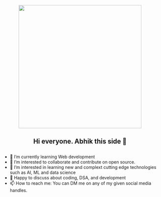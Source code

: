 ##

<div id="header" align="center">
  <img src="https://media.giphy.com/media/f3iwJFOVOwuy7K6FFw/giphy.gif" width="400"/>
  <div align="center"><h2>Hi everyone. Abhik this side 👋<h2></div>
</div>


<!--
**Abhiksahu3092/Abhiksahu3092** is a ✨ _special_ ✨ repository because its `README.md` (this file) appears on your GitHub profile.-->

- 🌱 I’m currently learning Web development
- 👯 I’m interested to collaborate and contribute on  open source.
- 🤔 I’m interested in learning new and complext cutting edge technologies such as AI, ML and data science
- 💬 Happy to discuss about coding, DSA, and development
- 📫 How to reach me: You can DM me on any of my given social media handles.

